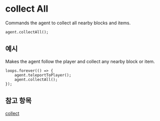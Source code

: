# collect All

Commands the agent to collect all nearby blocks and items.

```sig
agent.collectAll();
```

## 예시

Makes the agent follow the player and collect any nearby block or item.

```blocks
loops.forever(() => {
    agent.teleportToPlayer();
    agent.collectAll();
});
```

## 참고 항목

[collect](/reference/agent/collect)